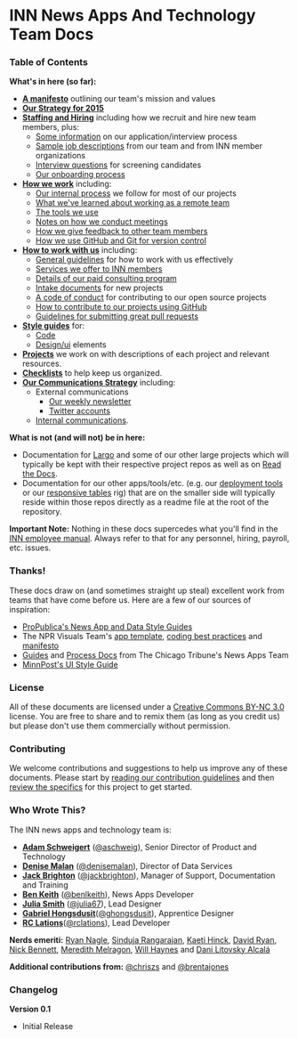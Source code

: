 # INN News Apps And Technology Team Docs

### Table of Contents

**What's in here (so far):**

-  **[A manifesto](manifesto.md)** outlining our team's mission and values
-  **[Our Strategy for 2015](/strategy/2015.md)**
-  **[Staffing and Hiring](/staffing)** including how we recruit and hire new team members, plus:
    - [Some information](/staffing/application-process.md) on our application/interview process
	- [Sample job descriptions](/staffing/job-descriptions) from our team and from INN member organizations
	- [Interview questions](/staffing/hiring/interview-questions.md) for screening candidates
	- [Our onboarding process](/staffing/onboarding)
-  **[How we work](/how-we-work)** including:
	- [Our internal process](/how-we-work/process.md) we follow for most of our projects
	- [What we've learned about working as a remote team](/how-we-work/remote-work.md)
	- [The tools we use](/how-we-work/tools.md)
	- [Notes on how we conduct meetings](/how-we-work/meetings.md)
	- [How we give feedback to other team members](/how-we-work/feedback.md)
	- [How we use GitHub and Git for version control](/how-we-work/version-control.md)
-  **[How to work with us](/how-to-work-with-us)** including:
	- [General guidelines](/how-to-work-with-us) for how to work with us effectively
	- [Services we offer to INN members](/how-to-work-with-us/member-services.md)
	- [Details of our paid consulting program](/how-to-work-with-us/consulting/readme.md)
	- [Intake documents](/how-to-work-with-us/intake-procedure.md) for new projects
	- [A code of conduct](/how-to-work-with-us/contributing.md) for contributing to our open source projects
	- [How to contribute to our projects using GitHub](/how-to-work-with-us/via-github.md)
	- [Guidelines for submitting great pull requests](/how-to-work-with-us/pull-requests.md)
-  **[Style guides](/style-guides)** for:
	- [Code](/style-guides/code)
	- [Design/ui](/style-guides/design) elements
-  **[Projects](/projects)** we work on with descriptions of each project and relevant resources.
-  **[Checklists](/checklists)** to help keep us organized.
-  **[Our Communications Strategy](/communications)** including:
	-  External communications
		- [Our weekly newsletter](/communications/newsletter)
		- [Twitter accounts](/communications/twitter.md)
	- [Internal communications](/communications/internal-communications).

**What is not (and will not) be in here:**

-  Documentation for [Largo](http://largoproject.org) and some of our other large projects which will typically be kept with their respective project repos as well as on [Read the Docs](https://readthedocs.org/).
-  Documentation for our other apps/tools/etc. (e.g. our [deployment tools](https://github.com/INN/deploy-tools) or our [responsive tables](https://github.com/INN/responsive-tables) rig) that are on the smaller side will typically reside within those repos directly as a readme file at the root of the repository.

**Important Note:** Nothing in these docs supercedes what you'll find in the [INN employee manual](https://www.dropbox.com/s/cu1xe7kgfg6cm3r/INNEmployeePolicyManual_v1.4_070115.pdf?dl=0). Always refer to that for any personnel, hiring, payroll, etc. issues.

### Thanks!

These docs draw on (and sometimes straight up steal) excellent work from teams that have come before us. Here are a few of our sources of inspiration:

- [ProPublica's News App and Data Style Guides](https://github.com/propublica/guides)
- The NPR Visuals Team's [app template](https://github.com/nprapps/app-template), [coding best practices](https://github.com/nprapps/bestpractices) and [manifesto](http://blog.apps.npr.org/2014/06/04/how-we-work.html)
- [Guides](https://github.com/newsapps/guides) and [Process Docs](http://blog.apps.chicagotribune.com/2014/03/05/everything-you-ever-wanted-to-know-about-the-news-apps-process/) from The Chicago Tribune's News Apps Team
- [MinnPost's UI Style Guide](https://github.com/MinnPost/minnpost-styles)


### License

All of these documents are licensed under a [Creative Commons BY-NC 3.0](http://creativecommons.org/licenses/by-nc/3.0/) license. You are free to share and to remix them (as long as you credit us) but please don't use them commercially without permission.

### Contributing

We welcome contributions and suggestions to help us improve any of these documents. Please start by [reading our contribution guidelines](/how-to-work-with-us/contributing.md) and then [review the specifics](contributing.md) for this project to get started.

### Who Wrote This?

The INN news apps and technology team is:

-  **[Adam Schweigert](https://github.com/aschweigert)** ([@aschweig](http://twitter.com/aschweig)), Senior Director of Product and Technology
-  **[Denise Malan](https://github.com/dnmalan)** ([@denisemalan](http://twitter.com/denisemalan)), Director of Data Services
-  **[Jack Brighton](http://github.com/jackbrighton)** ([@jackbrighton](http://twitter.com/jackbrighton)), Manager of Support, Documentation and Training
-  **[Ben Keith](https://github.com/benlk)** ([@benlkeith](http://twitter.com/benlkeith)), News Apps Developer
-  **[Julia Smith](https://github.com/julia67)** ([@julia67](https://twitter.com/julia67)), Lead Designer
-  **[Gabriel Hongsdusit](https://github.com/gabehong)**([@ghongsdusit](https://twitter.com/ghongsdusit)), Apprentice Designer
-  **[RC Lations](https://github.com/rclations)**([@rclations](https://twitter.com/rclations)), Lead Developer

**Nerds emeriti:** [Ryan Nagle](https://github.com/rnagle), [Sinduja Rangarajan](https://github.com/cynduja), [Kaeti Hinck](https://github.com/kaeti), [David Ryan](https://github.com/dryanmedia), [Nick Bennett](https://github.com/tothebeat), [Meredith Melragon](https://github.com/meredithinn), [Will Haynes](https://github.com/willhaynes) and [Dani Litovsky Alcalá](https://github.com/danilito19)

**Additional contributions from:** [@chriszs](https://github.com/chriszs) and [@brentajones](https://github.com/brentajones)

### Changelog

**Version 0.1**

- Initial Release

